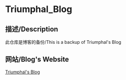 # Triumphal_Blog
## 描述/Description
此仓库是博客的备份/This is a backup of Triumphal's Blog  
## 网站/Blog's Website
[Triumphal's Blog](https://csll.xyz) 
